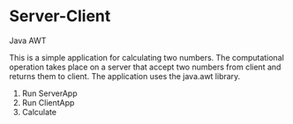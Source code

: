 # Server-Client
Java AWT

This is a simple application for calculating two numbers. 
The computational operation takes place on a server that accept two numbers from client and returns them to client. 
The application uses the java.awt library.

  1. Run ServerApp
  2. Run ClientApp
  3. Calculate
